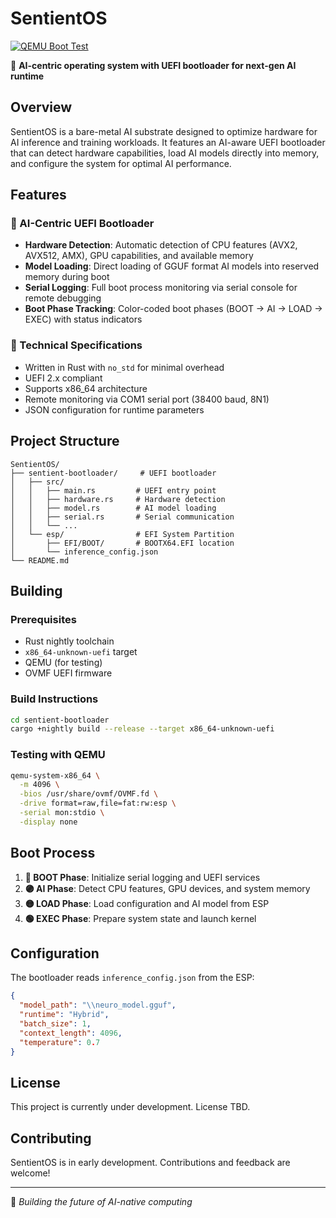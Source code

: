 # SentientOS

[![QEMU Boot Test](https://github.com/mscrnt/sentientOS/actions/workflows/qemu-test.yml/badge.svg)](https://github.com/mscrnt/sentientOS/actions/workflows/qemu-test.yml)

🧠 **AI-centric operating system with UEFI bootloader for next-gen AI runtime**

## Overview

SentientOS is a bare-metal AI substrate designed to optimize hardware for AI inference and training workloads. It features an AI-aware UEFI bootloader that can detect hardware capabilities, load AI models directly into memory, and configure the system for optimal AI performance.

## Features

### 🚀 AI-Centric UEFI Bootloader
- **Hardware Detection**: Automatic detection of CPU features (AVX2, AVX512, AMX), GPU capabilities, and available memory
- **Model Loading**: Direct loading of GGUF format AI models into reserved memory during boot
- **Serial Logging**: Full boot process monitoring via serial console for remote debugging
- **Boot Phase Tracking**: Color-coded boot phases (BOOT → AI → LOAD → EXEC) with status indicators

### 🔧 Technical Specifications
- Written in Rust with `no_std` for minimal overhead
- UEFI 2.x compliant
- Supports x86_64 architecture
- Remote monitoring via COM1 serial port (38400 baud, 8N1)
- JSON configuration for runtime parameters

## Project Structure

```
SentientOS/
├── sentient-bootloader/     # UEFI bootloader
│   ├── src/
│   │   ├── main.rs         # UEFI entry point
│   │   ├── hardware.rs     # Hardware detection
│   │   ├── model.rs        # AI model loading
│   │   ├── serial.rs       # Serial communication
│   │   └── ...
│   └── esp/                # EFI System Partition
│       ├── EFI/BOOT/       # BOOTX64.EFI location
│       └── inference_config.json
└── README.md
```

## Building

### Prerequisites
- Rust nightly toolchain
- `x86_64-unknown-uefi` target
- QEMU (for testing)
- OVMF UEFI firmware

### Build Instructions
```bash
cd sentient-bootloader
cargo +nightly build --release --target x86_64-unknown-uefi
```

### Testing with QEMU
```bash
qemu-system-x86_64 \
  -m 4096 \
  -bios /usr/share/ovmf/OVMF.fd \
  -drive format=raw,file=fat:rw:esp \
  -serial mon:stdio \
  -display none
```

## Boot Process

1. **🔵 BOOT Phase**: Initialize serial logging and UEFI services
2. **🟣 AI Phase**: Detect CPU features, GPU devices, and system memory
3. **🟡 LOAD Phase**: Load configuration and AI model from ESP
4. **🟢 EXEC Phase**: Prepare system state and launch kernel

## Configuration

The bootloader reads `inference_config.json` from the ESP:

```json
{
  "model_path": "\\neuro_model.gguf",
  "runtime": "Hybrid",
  "batch_size": 1,
  "context_length": 4096,
  "temperature": 0.7
}
```

## License

This project is currently under development. License TBD.

## Contributing

SentientOS is in early development. Contributions and feedback are welcome!

---

🤖 *Building the future of AI-native computing*